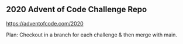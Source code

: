 2020 Advent of Code Challenge Repo
--
https://adventofcode.com/2020

Plan: 
Checkout in a branch for each challenge & then merge with main. 